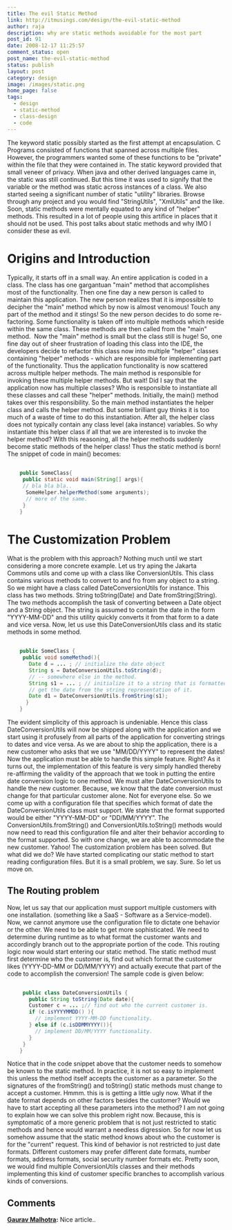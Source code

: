 ```yaml
---
title: The evil Static Method
link: http://itmusings.com/design/the-evil-static-method
author: raja
description: why are static methods avoidable for the most part
post_id: 91
date: 2008-12-17 11:25:57
comment_status: open
post_name: the-evil-static-method
status: publish
layout: post
category: design
image: /images/static.png
home_page: false
tags:
  - design
  - static-method
  - class-design
  - code
---
```

The keyword static possibly started as the first attempt at encapsulation. C Programs consisted of functions that spanned across multiple files. However, the programmers wanted some of these functions to be "private" within the file that they were contained in. The static keyword provided that small veneer of privacy. When java and other derived languages came in, the static was still continued. But this time it was used to signify that the variable or the method was static across instances of a class. We also started seeing a significant number of static "utility" libraries. Browse through any project and you would find "StringUtils", "XmlUtils" and the like. Soon, static methods were mentally equated to any kind of "helper" methods. This resulted in a lot of people using this artifice in places that it should not be used.  This post talks about static methods and why IMO I consider these as evil.

# Origins and Introduction

Typically, it starts off in a small way. An entire application is coded in a class. The class has one gargantuan "main" method that accomplishes most of the functionality. Then one fine day a new person is called to maintain this application. The new person realizes that it is impossible to decipher the "main" method which by now is almost venomous! Touch any part of the method and it stings! So the new person decides to do some re-factoring. Some functionality is taken off into multiple methods which reside within the same class. These methods are then called from the "main" method.  Now the "main" method is small but the class still is huge! So, one fine day out of sheer frustration of loading this class into the IDE, the developers decide to refactor this class now into multiple "helper" classes containing "helper" methods - which are responsible for implementing part of the functionality. Thus the application functionality is now scattered across multiple helper methods. The main method is responsible for invoking these multiple helper methods. But wait! Did I say that the application now has multiple classes? Who is responsible to instantiate all these classes and call these "helper" methods. Initially, the main() method takes over this responsibility. So the main method instantiates the helper class and calls the helper method. But some brilliant guy thinks it is too much of a waste of time to do this instantiation. After all, the helper class does not typically contain any class level (aka instance) variables. So why instantiate this helper class if all that we are interested is to invoke the helper method? With this reasoning, all the helper methods suddenly become static methods of the helper class! Thus the static method is born! The snippet of code in main() becomes: 
```java   
    
    public SomeClass{
     public static void main(String[] args){
     // bla bla bla..
      SomeHelper.helperMethod(some arguments);
      // more of the same.
     }
    }
```
# The Customization Problem

What is the problem with this approach? Nothing much until we start considering a more concrete example. Let us try aping the Jakarta Commons utils and come up with a class like ConversionUtils. This class contains various methods to convert to and fro from any object to a string. So we might have a class called DateConversionUtils for instance. This class has two methods. String toString(Date) and Date fromString(String). The two methods accomplish the task of converting between a Date object and a String object. The string is assumed to contain the date in the form "YYYY-MM-DD" and this utility quickly converts it from that form to a date and vice versa. Now, let us use this DateConversionUtils class and its static methods in some method. 
```java   
    
    public SomeClass {
     public void someMethod(){
       Date d = ... ; // initialize the date object
       String s = DateConversionUtils.toString(d);
       // -- somewhere else in the method.
       String s1 = ... ; // initialize it to a string that is formatted as YYYY-MM-DD
       // get the date from the string representation of it.
       Date d1 = DateConversionUtils.fromString(s1);
      }
    }
```
The evident simplicity of this approach is undeniable. Hence this class DateConversionUtils will now be shipped along with the application and we start using it profusely from all parts of the application for converting strings to dates and vice versa. As we are about to ship the application, there is a new customer who asks that we use "MM/DD/YYYY" to represent the dates! Now the application must be able to handle this simple feature. Right? As it turns out, the implementation of this feature is very simply handled thereby re-affirming the validity of the approach that we took in putting the entire date conversion logic to one method. We must alter DateConversionUtils to handle the new customer. Because, we know that the date conversion must change for that particular customer alone. Not for everyone else. So we come up with a configuration file that specifies which format of date the DateConversionUtils class must support. We state that the format supported would be either "YYYY-MM-DD" or "DD/MM/YYYY". The ConversionUtils.fromString() and ConversionUtils.toString() methods would now need to read this configuration file and alter their behavior according to the format supported. So with one change, we are able to accommodate the new customer. Yahoo! The customization problem has been solved. But what did we do? We have started complicating our static method to start reading configuration files. But it is a small problem, we say. Sure. So let us move on.   

## The Routing problem

Now, let us say that our application must support multiple customers with one installation. (something like a SaaS - Software as a Service-model). Now, we cannot anymore use the configuration file to dictate one behavior or the other. We need to be able to get more sophisticated. We need to determine during runtime as to what format the customer wants and accordingly branch out to the appropriate portion of the code. This routing logic now would start entering our static method. The static method must first determine who the customer is, find out which format the customer likes (YYYY-DD-MM or DD/MM/YYYY) and actually execute that part of the code to accomplish the conversion! The sample code is given below: 
```java    
    
     public class DateConversionUtils {
       public String toString(Date date){
       Customer c = ... ;// find out who the current customer is.
       if (c.isYYYYMMDD() ){
         // implement YYYY-MM-DD functionality.
       } else if (c.isDDMMYYYY()){
         // implement DD/MM/YYYY functionality.
       }
     }
    }
```
Notice that in the code snippet above that the customer needs to somehow be known to the static method. In practice, it is not so easy to implement this unless the method itself accepts the customer as a parameter. So the signatures of the fromString() and toString() static methods must change to accept a customer. Hmmm. this is is getting a little ugly now. What if the date format depends on other factors besides the customer? Would we have to start accepting all these parameters into the method? I am not going to explain how we can solve this problem right now. Because, this is symptomatic of a more generic problem that is not just restricted to static methods and hence would warrant a needless digression. So for now let us somehow assume that the static method knows about who the customer is for the "current" request. This kind of behavior is not restricted to just date formats. Different customers may prefer different date formats, number formats, address formats, social security number formats etc. Pretty soon, we would find multiple ConversionUtils classes and their methods implementing this kind of customer specific branches to accomplish various kinds of conversions.

## Comments

**[Gaurav Malhotra](#1545 "2009-01-23 20:17:53"):** Nice article..

